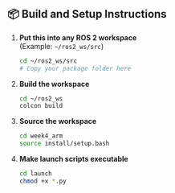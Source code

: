 ## 📦 Build and Setup Instructions

1. **Put this into any ROS 2 workspace**  
   (Example: `~/ros2_ws/src`)

   ```bash
   cd ~/ros2_ws/src
   # Copy your package folder here
   ```

2. **Build the workspace**

   ```bash
   cd ~/ros2_ws
   colcon build
   ```

3. **Source the workspace**

   ```bash
   cd week4_arm
   source install/setup.bash
   ```

4. **Make launch scripts executable**

   ```bash
   cd launch
   chmod +x *.py
   ```
